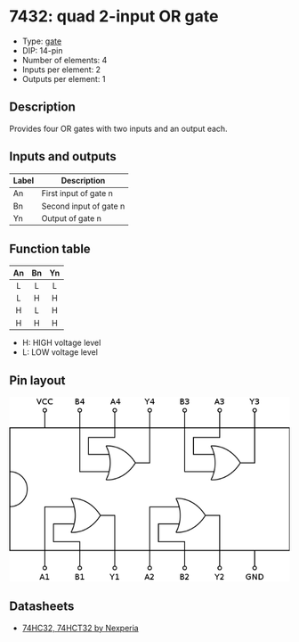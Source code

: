 # 7432: quad 2-input OR gate

- Type: [gate](gates.md)
- DIP: 14-pin
- Number of elements: 4
- Inputs per element: 2
- Outputs per element: 1

## Description

Provides four OR gates with two inputs and an output each.

## Inputs and outputs

| Label | Description            |
| ----- | ---------------------- |
| An    | First input of gate n  |
| Bn    | Second input of gate n |
| Yn    | Output of gate n       |

## Function table

| An  | Bn  | Yn  |
|:---:|:---:|:---:|
| L   | L   | L   |
| L   | H   | H   |
| H   | L   | H   |
| H   | H   | H   |

- H: HIGH voltage level
- L: LOW voltage level

## Pin layout

![](../dia/7432-dip.png)

## Datasheets

- [74HC32, 74HCT32 by Nexperia](https://assets.nexperia.com/documents/data-sheet/74HC_HCT32.pdf)
